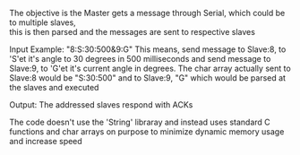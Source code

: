 The objective is the Master gets a message through Serial, which could be to multiple slaves,  
this is then parsed and the messages are sent to respective slaves

Input Example: "8:S:30:500&9:G"
This means, send message to Slave:8, to 'S'et it's angle to 30 degrees in 500 milliseconds and 
send message to Slave:9, to 'G'et it's current angle in degrees.
The char array actually sent to Slave:8 would be "S:30:500" and to Slave:9, "G" which would be
parsed at the slaves and executed

Output: The addressed slaves respond with ACKs

The code doesn't use the 'String' libraray and instead uses standard C functions and char arrays
on purpose to minimize dynamic memory usage and increase speed 
